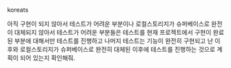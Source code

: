 koreats

아직 구현이 되지 않아서 테스트가 어려운 부분이나 로컬스토리지가 슈퍼베이스로 완전이 대체되지 않아서 테스트가 어려운 부분들은 테스트를 현재 프로젝트에서 구현이 완료된 부분에 대해서만 테스트를 진행하고 나머지 테스트는 기능이 완전히 구현되고 난 이후와 로컬스토리지가 슈퍼베이스로 완전히 대체된 이후에 테스트를 진행하는 것으로 계획이 되어 있는지 확인해줘.
